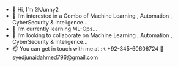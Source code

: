 - 👋 Hi, I’m @Junny2
- 👀 I’m interested in a Combo of Machine Learning , Automation , CyberSecurity & Inteligence...
- 🌱 I’m currently learning ML-Ops...
- 💞️ I’m looking to collaborate on Machine Learning , Automation , CyberSecurity & Inteligence...
- 📫 You can get in touch with me at :
                                       📞 +92-345-60606724
                                       📧 syedjunaidahmed796@gmail.com
                                       

<!---
Junny2/Junny2 is a ✨ special ✨ repository because its `README.md` (this file) appears on your GitHub profile.
You can click the Preview link to take a look at your changes.
--->

